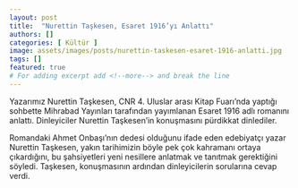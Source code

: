 ```yaml
---
layout: post
title:  "Nurettin Taşkesen, Esaret 1916’yı Anlattı"
authors: []
categories: [ Kültür ]
image: assets/images/posts/nurettin-taskesen-esaret-1916-anlatti.jpg
tags: []
featured: true
# For adding excerpt add <!--more--> and break the line
---
```

Yazarımız Nurettin Taşkesen, CNR 4. Uluslar arası Kitap Fuarı’nda yaptığı sohbette Mihrabad Yayınları tarafından yayımlanan Esaret 1916 adlı romanını anlattı. Dinleyiciler Nurettin Taşkesen’in konuşmasını pürdikkat dinlediler.
<!--more-->
 Romandaki Ahmet Onbaşı’nın dedesi olduğunu ifade eden edebiyatçı yazar Nurettin Taşkesen, yakın tarihimizin böyle pek çok kahramanı ortaya çıkardığını, bu şahsiyetleri yeni nesillere anlatmak ve tanıtmak gerektiğini söyledi. Taşkesen, konuşmasının ardından dinleyicilerin sorularına cevap verdi.